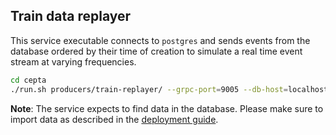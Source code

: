 ## Train data replayer

This service executable connects to `postgres` and sends events
from the database ordered by their time of creation to 
simulate a real time event stream at varying frequencies.

```bash
cd cepta
./run.sh producers/train-replayer/ --grpc-port=9005 --db-host=localhost --must-match='train_id=47298333'
```

__Note__: The service expects to find data in the database.
Please make sure to import data as described in the [deployment
guide](https://github.com/bptlab/cepta/blob/master/deployment/dev/README.md).

